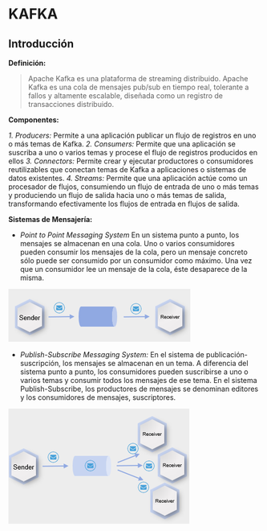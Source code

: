 # KAFKA

## Introducción

**Definición:**

> Apache Kafka es una plataforma de streaming distribuido.
> Apache Kafka es una cola de mensajes pub/sub en tiempo real, tolerante a fallos y altamente escalable, diseñada como un registro de transacciones distribuido.

**Componentes:**

*1. Producers:* Permite a una aplicación publicar un flujo de registros en uno o más temas de Kafka.
*2. Consumers:* Permite que una aplicación se suscriba a uno o varios temas y procese el flujo de registros producidos en ellos
*3. Connectors:* Permite crear y ejecutar productores o consumidores reutilizables que conectan temas de Kafka a aplicaciones o sistemas de datos existentes.
*4. Streams:* Permite que una aplicación actúe como un procesador de flujos, consumiendo un flujo de entrada de uno o más temas y produciendo un flujo de salida hacia uno o más temas de salida, transformando efectivamente los flujos de entrada en flujos de salida.

**Sistemas de Mensajería:**

- *Point to Point Messaging System*
En un sistema punto a punto, los mensajes se almacenan en una cola. Uno o varios consumidores pueden consumir los mensajes de la cola, pero un mensaje concreto sólo puede ser consumido por un consumidor como máximo. 
Una vez que un consumidor lee un mensaje de la cola, éste desaparece de la misma.

![Point to Point Messaging System](2_Tratamiento_dato/Kafka/../../Imagenes/ptp.png)

- *Publish-Subscribe Messaging System:*
En el sistema de publicación-suscripción, los mensajes se almacenan en un tema. A diferencia del sistema punto a punto, los consumidores pueden suscribirse a uno o varios temas y consumir todos los mensajes de ese tema. En el sistema Publish-Subscribe, los productores de mensajes se denominan editores y los consumidores de mensajes, suscriptores. 

![Publish-Subscribe Messaging System](2_Tratamiento_dato/Kafka/../../Imagenes/ps.png)

